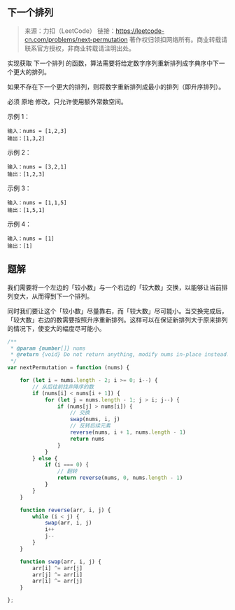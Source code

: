 ## 下一个排列

> 来源：力扣（LeetCode）
> 链接：https://leetcode-cn.com/problems/next-permutation
> 著作权归领扣网络所有。商业转载请联系官方授权，非商业转载请注明出处。



实现获取 下一个排列 的函数，算法需要将给定数字序列重新排列成字典序中下一个更大的排列。

如果不存在下一个更大的排列，则将数字重新排列成最小的排列（即升序排列）。

必须 原地 修改，只允许使用额外常数空间。

 

示例 1：

```
输入：nums = [1,2,3]
输出：[1,3,2]
```

示例 2：

```
输入：nums = [3,2,1]
输出：[1,2,3]
```

示例 3：

```
输入：nums = [1,1,5]
输出：[1,5,1]
```

示例 4：

```
输入：nums = [1]
输出：[1]
```



## 题解

我们需要将一个左边的「较小数」与一个右边的「较大数」交换，以能够让当前排列变大，从而得到下一个排列。

同时我们要让这个「较小数」尽量靠右，而「较大数」尽可能小。当交换完成后，「较大数」右边的数需要按照升序重新排列。这样可以在保证新排列大于原来排列的情况下，使变大的幅度尽可能小。



```js
/**
 * @param {number[]} nums
 * @return {void} Do not return anything, modify nums in-place instead.
 */
var nextPermutation = function (nums) {

    for (let i = nums.length - 2; i >= 0; i--) {
        // 从后往前找非降序的数
        if (nums[i] < nums[i + 1]) {
            for (let j = nums.length - 1; j > i; j--) {
                if (nums[j] > nums[i]) {
                    // 交换
                    swap(nums, i, j)
                    // 反转后续元素
                    reverse(nums, i + 1, nums.length - 1)
                    return nums
                }
            }
        } else {
            if (i === 0) {
                // 翻转
                return reverse(nums, 0, nums.length - 1)
            }
        }
    }

    function reverse(arr, i, j) {
        while (i < j) {
            swap(arr, i, j)
            i++
            j--
        }
    }

    function swap(arr, i, j) {
        arr[i] ^= arr[j]
        arr[j] ^= arr[i]
        arr[i] ^= arr[j]
    }

};
```

